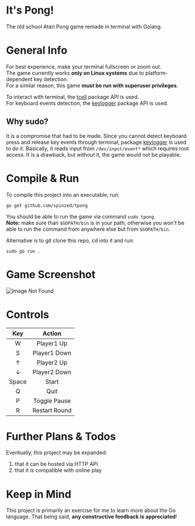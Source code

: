 # It's Pong!
The old school Atari Pong game remade in terminal with Golang.  

# General Info
For best experience, make your terminal fullscreen or zoom out.  
The game currently works **only on Linux systems** due to platform-dependent key detection.  
For a similar reason, this game **must be run with superuser privileges**.  

To interact with terminal, the [tcell](https://github.com/gdamore/tcell) package API is used.  
For keyboard events detection, the [keylogger](https://github.com/MarinX/keylogger) package API is used.  

## Why sudo?
It is a compromise that had to be made. Since you cannot detect keyboard press and release key events through terminal, package [keylogger](https://github.com/MarinX/keylogger) is used to do it. Basically, it reads input from `/dev/input/event*` which requires root access. It is a drawback, but without it, the game would not be playable.

# Compile & Run
To compile this project into an executable, run:
```shell
go get github.com/spinzed/tpong
```
You should be able to run the game via command `sudo tpong`.  
**Note:** make sure than `$GOPATH/bin` is in your path, otherwise you won't be able to run the command from anywhere else but from `$GOPATH/bin`.  

Alternative is to git clone this repo, cd into it and run:
```shell
sudo go run .
```

# Game Screenshot
![Image Not Found](https://i.ibb.co/rvmNys6/game.jpg)

# Controls
|  Key  |     Action    |
|:-----:|:-------------:|
|   W   |   Player1 Up  |
|   S   |  Player1 Down |
|   ↑   |   Player2 Up  |
|   ↓   |  Player2 Down |
| Space |     Start     |
|   Q   |      Quit     |
|   P   |  Toggle Pause |
|   R   | Restart Round |

# Further Plans & Todos
Eventually, this project may be expanded:
1. that it can be hosted via HTTP API
2. that it is compatible with online play

# Keep in Mind
This project is primarily an exercise for me to learn more about the Go language. That being said, **any constructive feedback is appreciated**!

